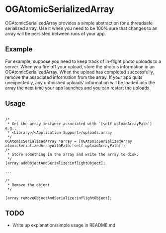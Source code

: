 OGAtomicSerializedArray
=======================

OGAtomicSerializedArray provides a simple abstraction for a threadsafe
serialized array. Use it when you need to be 100% sure that changes to an array
will be persisted between runs of your app.

## Example

For example, suppose you need to keep track of in-flight photo uploads to a
server. When you fire off your upload, store the photo's information in an
OGAtomicSerializedArray. When the upload has completed successfully, remove the
associated information from the array. If your app quits unexpectedly, any
unfinished uploads' information will be loaded into the array the next time
your app launches and you can restart the uploads.

## Usage

```objc

/*
 * Get the array instance associated with `[self uploadArrayPath`] e.g.,
 * <Library>/<Application Support>/uploads.array
 */
OGAtomicSerializedArray *array = [OGAtomicSerializedArray atomicSerializedArrayWithPath:[self uploadArrayPath]];
/*
 * Store something in the array and write the array to disk.
 */
[array addObjectAndSerialize:inflightObject];

...

/*
 * Remove the object
 */

[array removeObjectAndSerialize:inflightObject];

```

## TODO

* Write up explanation/simple usage in README.md

